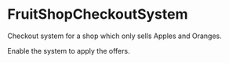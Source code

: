 # FruitShopCheckoutSystem

Checkout system for a shop which only sells Apples and Oranges.

Enable the system to apply the offers.
